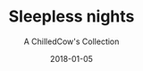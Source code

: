 ---
title: "Sleepless nights"
subtitle: "A ChilledCow's Collection"
customForwardUrl: "https://www.youtube.com/watch?v=hWUWXqa1w1Q"
displayImg: "https://img.youtube.com/vi/hWUWXqa1w1Q/0.jpg"
date: "2018-01-05"
newTab: true 
---
